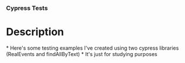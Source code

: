 <h3>Cypress Tests</h3>

<h1>Description</h1>
* Here's some testing examples I've created using two cypress libraries (RealEvents and findAllByText)
* It's just for studying purposes 

